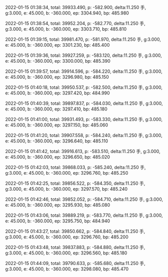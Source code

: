 2022-01-15 01:38:34, total: 39933.490, p: -582.900, delta:11.250 手, g:3.000, e: 45.000, b: -360.000, ep: 3304.940, bp: 485.980

2022-01-15 01:38:54, total: 39952.204, p: -582.770, delta:11.250 手, g:3.000, e: 45.000, b: -360.000, ep: 3303.710, bp: 485.810

2022-01-15 01:39:15, total: 39981.470, p: -581.970, delta:11.250 手, g:3.000, e: 45.000, b: -360.000, ep: 3301.230, bp: 485.400

2022-01-15 01:39:36, total: 39927.259, p: -583.120, delta:11.250 手, g:3.000, e: 45.000, b: -360.000, ep: 3300.000, bp: 485.390

2022-01-15 01:39:57, total: 39914.596, p: -584.220, delta:11.250 手, g:3.000, e: 45.000, b: -360.000, ep: 3296.980, bp: 485.150

2022-01-15 01:40:18, total: 39950.537, p: -582.500, delta:11.250 手, g:3.000, e: 45.000, b: -360.000, ep: 3297.420, bp: 484.990

2022-01-15 01:40:39, total: 39897.837, p: -584.030, delta:11.250 手, g:3.000, e: 45.000, b: -360.000, ep: 3297.410, bp: 485.180

2022-01-15 01:41:00, total: 39931.493, p: -583.330, delta:11.250 手, g:3.000, e: 45.000, b: -360.000, ep: 3297.150, bp: 485.060

2022-01-15 01:41:20, total: 39907.558, p: -584.240, delta:11.250 手, g:3.000, e: 45.000, b: -360.000, ep: 3296.640, bp: 485.110

2022-01-15 01:41:42, total: 39916.613, p: -583.510, delta:11.250 手, g:3.000, e: 45.000, b: -360.000, ep: 3296.650, bp: 485.020

2022-01-15 01:42:03, total: 39868.033, p: -585.240, delta:11.250 手, g:3.000, e: 45.000, b: -360.000, ep: 3296.760, bp: 485.250

2022-01-15 01:42:25, total: 39856.522, p: -584.350, delta:11.250 手, g:3.000, e: 45.000, b: -360.000, ep: 3297.570, bp: 485.240

2022-01-15 01:42:46, total: 39852.052, p: -584.710, delta:11.250 手, g:3.000, e: 45.000, b: -360.000, ep: 3295.930, bp: 485.080

2022-01-15 01:43:06, total: 39889.219, p: -583.770, delta:11.250 手, g:3.000, e: 45.000, b: -360.000, ep: 3295.750, bp: 484.940

2022-01-15 01:43:27, total: 39850.662, p: -584.840, delta:11.250 手, g:3.000, e: 45.000, b: -360.000, ep: 3296.760, bp: 485.200

2022-01-15 01:43:48, total: 39837.883, p: -584.880, delta:11.250 手, g:3.000, e: 45.000, b: -360.000, ep: 3296.560, bp: 485.180

2022-01-15 01:44:09, total: 39790.633, p: -585.680, delta:11.250 手, g:3.000, e: 45.000, b: -360.000, ep: 3298.080, bp: 485.470